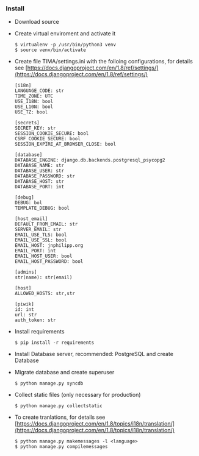 ### Install
* Download source
* Create virtual enviroment and activate it

  ```
  $ virtualenv -p /usr/bin/python3 venv
  $ source venv/bin/activate
  ```
* Create file TIMA/settings.ini with the folloing configurations, for details
  see [https://docs.djangoproject.com/en/1.8/ref/settings/](https://docs.djangoproject.com/en/1.8/ref/settings/)

  ```
  [i18n]
  LANGUAGE_CODE: str
  TIME_ZONE: UTC
  USE_I18N: bool
  USE_L10N: bool
  USE_TZ: bool

  [secrets]
  SECRET_KEY: str
  SESSION_COOKIE_SECURE: bool
  CSRF_COOKIE_SECURE: bool
  SESSION_EXPIRE_AT_BROWSER_CLOSE: bool

  [database]
  DATABASE_ENGINE: django.db.backends.postgresql_psycopg2
  DATABASE_NAME: str
  DATABASE_USER: str
  DATABASE_PASSWORD: str
  DATABASE_HOST: str
  DATABASE_PORT: int

  [debug]
  DEBUG: bol
  TEMPLATE_DEBUG: bool

  [host_email]
  DEFAULT_FROM_EMAIL: str
  SERVER_EMAIL: str
  EMAIL_USE_TLS: bool
  EMAIL_USE_SSL: bool
  EMAIL_HOST: jnphilipp.org
  EMAIL_PORT: int
  EMAIL_HOST_USER: bool
  EMAIL_HOST_PASSWORD: bool

  [admins]
  str(name): str(email)

  [host]
  ALLOWED_HOSTS: str,str

  [piwik]
  id: int
  url: str
  auth_token: str
  ```
* Install requirements

  ```
  $ pip install -r requirements
  ```
* Install Database server, recommended: PostgreSQL and create Database
* Migrate database and create superuser

  ```
  $ python manage.py syncdb
  ```
* Collect static files (only necessary for production)

  ```
  $ python manage.py collectstatic
  ```
* To create tranlations, for details see [https://docs.djangoproject.com/en/1.8/topics/i18n/translation/](https://docs.djangoproject.com/en/1.8/topics/i18n/translation/)
  ```
  $ python manage.py makemessages -l <language>
  $ python manage.py compilemessages
  ```
